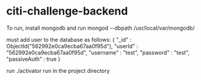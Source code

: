 # citi-challenge-backend

To run, install mongodb and run mongod --dbpath /usr/local/var/mongodb/

must add user to the database as follows:
{
   "_id" : ObjectId("562992e0ca9ecba67aa0f95d"),
   "userId" : "562992e0ca9ecba67aa0f95d",
   "username" : "test",
   "password" : "test",
   "passiveAuth" : true
}

run ./activator run in the project directory 

